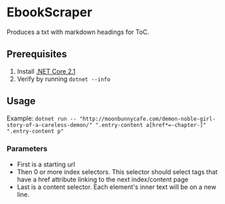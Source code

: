 # EbookScraper
Produces a txt with markdown headings for ToC.

## Prerequisites
1. Install [.NET Core 2.1](https://www.microsoft.com/net/download)
2. Verify by running `dotnet --info`

## Usage
Example: `dotnet run -- "http://moonbunnycafe.com/demon-noble-girl-story-of-a-careless-demon/" ".entry-content a[href*=-chapter-]" ".entry-content p"`
### Parameters
- First is a starting url
- Then 0 or more index selectors. This selector should select tags that have a href attribute linking to the next index/content page
- Last is a content selector. Each element's inner text will be on a new line.

